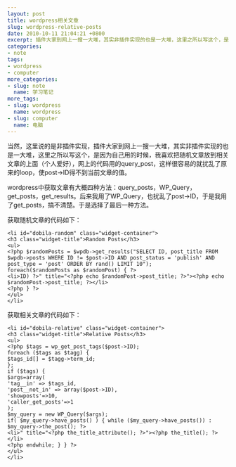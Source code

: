 ```yaml
---
layout: post
title: wordpress相关文章
slug: wordpress-relative-posts
date: 2010-10-11 21:04:21 +0800
excerpt: 插件大家到网上一搜一大堆，其实非插件实现的也是一大堆，这里之所以写这个，是因为自己用的时候，我喜欢把随机文章放到相关文章的上面（个人爱好），网上的代码用的query_post，这样很容易的就扰乱了原来的loop，使post->ID得不到当前文章的值。
categories:
- note
tags:
- wordpress
- computer
more_categories:
- slug: note
  name: 学习笔记
more_tags:
- slug: wordpress
  name: wordpress
- slug: computer
  name: 电脑
---
```


当然，这里说的是非插件实现，插件大家到网上一搜一大堆，其实非插件实现的也是一大堆，这里之所以写这个，是因为自己用的时候，我喜欢把随机文章放到相关文章的上面（个人爱好），网上的代码用的query_post，这样很容易的就扰乱了原来的loop，使post->ID得不到当前文章的值。

wordpress中获取文章有大概四种方法：query_posts，WP_Query，get_posts，get_results。后来我用了WP_Query，也扰乱了post->ID，于是我用了get_posts，搞不清楚。于是选择了最后一种方法。


获取随机文章的代码如下：

	<li id="dobila-random" class="widget-container">
	<h3 class="widget-title">Random Posts</h3>
	<ul>
	<?php $randomPosts = $wpdb->get_results("SELECT ID, post_title FROM $wpdb->posts WHERE ID != $post->ID AND post_status = 'publish' AND post_type = 'post' ORDER BY rand() LIMIT 10");
	foreach($randomPosts as $randomPost) { ?>
	<li>ID) ?>" title="<?php echo $randomPost->post_title; ?>"><?php echo $randomPost->post_title; ?></li>
	<?php } ?>
	</ul>
	</li>

获取相关文章的代码如下：

	<li id="dobila-relative" class="widget-container">
	<h3 class="widget-title">Relative Posts</h3>
	<ul>
	<?php $tags = wp_get_post_tags($post->ID);
	foreach ($tags as $tagg) {
	$tags_id[] = $tagg->term_id;
	};
	if ($tags) {
	$args=array(
	'tag__in' => $tags_id,
	'post__not_in' => array($post->ID),
	'showposts'=>10,
	'caller_get_posts'=>1
	);
	$my_query = new WP_Query($args);
	if( $my_query->have_posts() ) { while ($my_query->have_posts()) : $my_query->the_post(); ?>
	<li>" title="<?php the_title_attribute(); ?>"><?php the_title(); ?></li>
	<?php endwhile; } } ?>
	</ul>
	</li>


